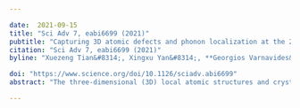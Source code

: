 ```yaml
---

date:  2021-09-15
title: "Sci Adv 7, eabi6699 (2021)"
pubtitle: "Capturing 3D atomic defects and phonon localization at the 2D heterostructure interface"
citation: "Sci Adv 7, eabi6699 (2021)"
byline: "Xuezeng Tian&#8314;, Xingxu Yan&#8314;, **Georgios Varnavides&#8314;**, Yakun Yuan, Dennis S. Kim, Christopher J. Ciccarino, Polina Anikeeva, Ming-Yang Li, Lain-Jong Li, Prineha Narang, Xiaoqing Pan, Jianwei Miao"

doi: "https://www.science.org/doi/10.1126/sciadv.abi6699"
abstract: "The three-dimensional (3D) local atomic structures and crystal defects at the interfaces of heterostructures control their electronic, magnetic, optical, catalytic, and topological quantum properties but have thus far eluded any direct experimental determination. Here, we use atomic electron tomography to determine the 3D local atomic positions at the interface of a MoS2-WSe2 heterojunction with picometer precision and correlate 3D atomic defects with localized vibrational properties at the epitaxial interface. We observe point defects, bond distortion, and atomic-scale ripples and measure the full 3D strain tensor at the heterointerface. By using the experimental 3D atomic coordinates as direct input to first-principles calculations, we reveal new phonon modes localized at the interface, which are corroborated by spatially resolved electron energy-loss spectroscopy. We expect that this work will pave the way for correlating structure-property relationships of a wide range of heterostructure interfaces at the single-atom level."

---
```


